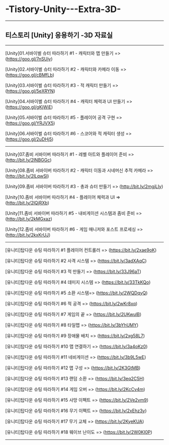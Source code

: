 # -Tistory-Unity---Extra-3D-

-----------------------------------

## 티스토리 [Unity] 응용하기 -3D 자료실

-----------------------------------

[Unity]01.서바이벌 슈터 따라하기 #1 - 캐릭터와 맵 만들기 => (https://goo.gl/7nSUjy)

[Unity]02.서바이벌 슈터 따라하기 #2 - 캐릭터와 카메라 이동 => (https://goo.gl/cBMfLb)

[Unity]03.서바이벌 슈터 따라하기 #3 - 적 캐릭터 만들기 => (https://goo.gl/5eXRYN)

[Unity]04.서바이벌 슈터 따라하기 #4 - 캐릭터 체력과 UI 만들기 => (https://goo.gl/gKjWiE)

[Unity]05.서바이벌 슈터 따라하기 #5 - 플레이어 공격 구현 => (https://goo.gl/YRJVX5)

[Unity]06.서바이벌 슈터 따라하기 #6 - 스코어와 적 캐릭터 생성 => (https://goo.gl/2uDHj5)

-----------------------------------

[Unity]07.좀비 서바이버 따라하기 #1 - 레벨 아트와 플레이어 준비 => (http://bit.ly/2lNBGGc)

[Unity]08.좀비 서바이버 따라하기 #2 - 캐릭터 이동과 시네머신 추적 카메라 => (http://bit.ly/2lLqwSl)

[Unity]09.좀비 서바이버 따라하기 #3 - 총과 슈터 만들기 => (http://bit.ly/2mgjLIy)

[Unity]10.좀비 서바이버 따라하기 #4 - 플레이어 체력과 UI => (http://bit.ly/2lQjRXb)

[Unity]11.좀비 서바이버 따라하기 #5 - 내비게이션 시스템과 좀비 준비 => (http://bit.ly/2kMGxaz)

[Unity]12.좀비 서바이버 따라하기 #6 - 게임 매니저와 포스트 프로세싱 => (http://bit.ly/2kxKrUJ)

-----------------------------------

[유니티]탑다운 슈팅 따라하기 #1 플레이어 컨트롤러 => (https://bit.ly/2xae9oK)

[유니티]탑다운 슈팅 따라하기 #2 사격 시스템 => (https://bit.ly/3adXAqC)

[유니티]탑다운 슈팅 따라하기 #3 적 만들기 => (https://bit.ly/33J96aT)

[유니티]탑다운 슈팅 따라하기 #4 데미지 시스템 => (https://bit.ly/33TkKQo)

[유니티]탑다운 슈팅 따라하기 #5 소환 시스템=> (https://bit.ly/2WQDqyQ)

[유니티]탑다운 슈팅 따라하기 #6 적 공격 => (https://bit.ly/2wKr8xq)

[유니티]탑다운 슈팅 따라하기 #7 게임의 끝 => (https://bit.ly/2UKwulB)

[유니티]탑다운 슈팅 따라하기 #8 타일맵 => (https://bit.ly/3bYhUMY)

[유니티]탑다운 슈팅 따라하기 #9 장애물 배치 => (https://bit.ly/2xg58L7)

[유니티]탑다운 슈팅 따라하기 #10 맵 연결하기 => (https://bit.ly/3a4oKz0)

[유니티]탑다운 슈팅 따라하기 #11 네비게이션 => (https://bit.ly/3b9L5wE)

[유니티]탑다운 슈팅 따라하기 #12 맵 구성 => (https://bit.ly/2K3GtMB)

[유니티]탑다운 슈팅 따라하기 #13 랜덤 소환 => (https://bit.ly/3eq2C5H)

[유니티]탑다운 슈팅 따라하기 #14 게임 오버 => (https://bit.ly/2KcCv4m)

[유니티]탑다운 슈팅 따라하기 #15 사망 이펙트 => (https://bit.ly/2Ve2vm9)

[유니티]탑다운 슈팅 따라하기 #16 무기 이펙트 => (https://bit.ly/2xEhz3y)

[유니티]탑다운 슈팅 따라하기 #17 무기 교체 => (https://bit.ly/2KyeKUA)

[유니티]탑다운 슈팅 따라하기 #18 웨이브 난이도 => (https://bit.ly/2W0KI0P)

-----------------------------------

